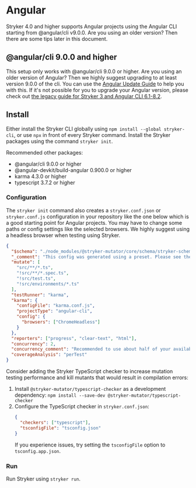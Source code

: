 # Angular

Stryker 4.0 and higher supports Angular projects using the Angular CLI starting from @angular/cli v9.0.0. Are you using an older version? Then there are some tips later in this document.

## @angular/cli 9.0.0 and higher

This setup only works with @angular/cli 9.0.0 or higher. Are you using an older version of Angular? Then we highly suggest upgrading to at least version 9.0.0 of the cli. You can use the [Angular Update Guide](https://update.angular.io/) to help you with this. If it's not possible for you to upgrade your Angular version, please check out [the legacy guide for Stryker 3 and Angular CLI 6.1-8.2](./legacy/stryker-3/angular.md).

## Install

Either install the Stryker CLI globally using `npm install --global stryker-cli`, or use `npx` in front of every Stryker command.
Install the Stryker packages using the command `stryker init`.

Recommended other packages:

* @angular/cli 9.0.0 or higher
* @angular-devkit/build-angular 0.900.0 or higher
* karma 4.3.0 or higher
* typescript 3.7.2 or higher

### Configuration

The `stryker init` command also creates a `stryker.conf.json` or `stryker.conf.js` configuration in your repository
like the one below which is a good starting point for Angular projects.
You may have to change some paths or config settings like the selected browsers.
We highly suggest using a headless browser when testing using Stryker.

```json
{
  "$schema": "./node_modules/@stryker-mutator/core/schema/stryker-schema.json",
  "_comment": "This config was generated using a preset. Please see the handbook for more information: https://github.com/stryker-mutator/stryker-handbook/blob/master/stryker/guides/angular.md#angular",
  "mutate": [
    "src/**/*.ts",
    "!src/**/*.spec.ts",
    "!src/test.ts",
    "!src/environments/*.ts"
  ],
  "testRunner": "karma",
  "karma": {
    "configFile": "karma.conf.js",
    "projectType": "angular-cli",
    "config": {
      "browsers": ["ChromeHeadless"]
    }
  },
  "reporters": ["progress", "clear-text", "html"],
  "concurrency": 2,
  "concurrency_comment": "Recommended to use about half of your available cores when running stryker with angular",
  "coverageAnalysis": "perTest"
}
```

Consider adding the Stryker TypeScript checker to increase mutation testing performance and kill mutants that would result in compilation errors:
1. Install `@stryker-mutator/typescript-checker` as a development dependency:
   `npm install --save-dev @stryker-mutator/typescript-checker`
1. Configure the TypeScript checker in `stryker.conf.json`:
   ```json
   {
     "checkers": ["typescript"],
     "tsconfigFile": "tsconfig.json"
   }
   ```
   If you experience issues, try setting the `tsconfigFile` option to `tsconfig.app.json`.

### Run

Run Stryker using `stryker run`.
